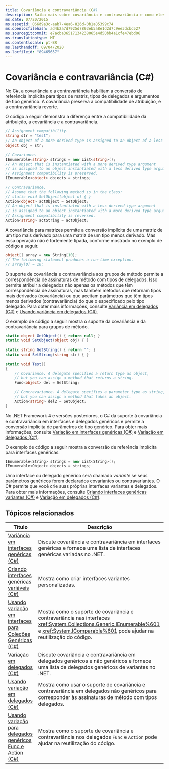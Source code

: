 ```yaml
---
title: Covariância e contravariância (C#)
description: Saiba mais sobre covariância e contravariância e como eles afetam a compatibilidade de atribuição. Consulte um exemplo de código que demonstra as diferenças entre eles.
ms.date: 07/20/2015
ms.assetid: 066d9a3c-aab7-4ea6-826d-0b1a85399c74
ms.openlocfilehash: ad4b2a7d7925d7893eb5a8e1d2d7c9ee3dcbd527
ms.sourcegitcommit: e7acba36517134238065e4d50bb4a1cfe47ebd06
ms.translationtype: MT
ms.contentlocale: pt-BR
ms.lasthandoff: 09/04/2020
ms.locfileid: "89465657"
---
```

# <a name="covariance-and-contravariance-c"></a>Covariância e contravariância (C#)
No C#, a covariância e a contravariância habilitam a conversão de referência implícita para tipos de matriz, tipos de delegados e argumentos de tipo genérico. A covariância preserva a compatibilidade de atribuição, e a contravariância reverte.  
  
 O código a seguir demonstra a diferença entre a compatibilidade da atribuição, a covariância e a contravariância.  
  
```csharp  
// Assignment compatibility.
string str = "test";  
// An object of a more derived type is assigned to an object of a less derived type.
object obj = str;  
  
// Covariance.
IEnumerable<string> strings = new List<string>();  
// An object that is instantiated with a more derived type argument
// is assigned to an object instantiated with a less derived type argument.
// Assignment compatibility is preserved.
IEnumerable<object> objects = strings;  
  
// Contravariance.
// Assume that the following method is in the class:
// static void SetObject(object o) { }
Action<object> actObject = SetObject;  
// An object that is instantiated with a less derived type argument
// is assigned to an object instantiated with a more derived type argument.
// Assignment compatibility is reversed.
Action<string> actString = actObject;  
```  
  
 A covariância para matrizes permite a conversão implícita de uma matriz de um tipo mais derivado para uma matriz de um tipo menos derivado. Mas essa operação não é fortemente tipada, conforme mostrado no exemplo de código a seguir.  
  
```csharp  
object[] array = new String[10];  
// The following statement produces a run-time exception.  
// array[0] = 10;  
```  
  
 O suporte de covariância e contravariância aos grupos de método permite a correspondência de assinaturas de método com tipos de delegados. Isso permite atribuir a delegados não apenas os métodos que têm correspondência de assinaturas, mas também métodos que retornam tipos mais derivados (covariância) ou que aceitam parâmetros que têm tipos menos derivados (contravariância) do que o especificado pelo tipo delegado. Para obter mais informações, consulte [Variância em delegados (C#)](./variance-in-delegates.md) e [Usando variância em delegados (C#)](./using-variance-in-delegates.md).  
  
 O exemplo de código a seguir mostra o suporte da covariância e da contravariância para grupos de método.  
  
```csharp  
static object GetObject() { return null; }  
static void SetObject(object obj) { }  
  
static string GetString() { return ""; }  
static void SetString(string str) { }  
  
static void Test()  
{  
    // Covariance. A delegate specifies a return type as object,  
    // but you can assign a method that returns a string.  
    Func<object> del = GetString;  
  
    // Contravariance. A delegate specifies a parameter type as string,  
    // but you can assign a method that takes an object.  
    Action<string> del2 = SetObject;  
}  
```  
  
 No .NET Framework 4 e versões posteriores, o C# dá suporte à covariância e contravariância em interfaces e delegados genéricos e permite a conversão implícita de parâmetros de tipo genérico. Para obter mais informações, consulte [Variação em interfaces genéricas (C#)](./variance-in-generic-interfaces.md) e [Variação em delegados (C#)](./variance-in-delegates.md).  
  
 O exemplo de código a seguir mostra a conversão de referência implícita para interfaces genéricas.  
  
```csharp  
IEnumerable<String> strings = new List<String>();  
IEnumerable<Object> objects = strings;  
```  
  
 Uma interface ou delegado genérico será chamado *variante* se seus parâmetros genéricos forem declarados covariantes ou contravariantes. O C# permite que você crie suas próprias interfaces variantes e delegados. Para obter mais informações, consulte [Criando interfaces genéricas variantes (C#)](./creating-variant-generic-interfaces.md) e [Variação em delegados (C#)](./variance-in-delegates.md).  
  
## <a name="related-topics"></a>Tópicos relacionados  
  
|Título|Descrição|  
|-----------|-----------------|  
|[Variância em interfaces genéricas (C#)](./variance-in-generic-interfaces.md)|Discute covariância e contravariância em interfaces genéricas e fornece uma lista de interfaces genéricas variadas no .NET.|  
|[Criando interfaces genéricas variáveis (C#)](./creating-variant-generic-interfaces.md)|Mostra como criar interfaces variantes personalizadas.|  
|[Usando variação em interfaces para Coleções Genéricas (C#)](./using-variance-in-interfaces-for-generic-collections.md)|Mostra como o suporte de covariância e contravariância nas interfaces <xref:System.Collections.Generic.IEnumerable%601> e <xref:System.IComparable%601> pode ajudar na reutilização do código.|  
|[Variação em delegados (C#)](./variance-in-delegates.md)|Discute covariância e contravariância em delegados genéricos e não genéricos e fornece uma lista de delegados genéricos de variantes no .NET.|  
|[Usando variação em delegados (C#)](./using-variance-in-delegates.md)|Mostra como usar o suporte de covariância e contravariância em delegados não genéricos para corresponder às assinaturas de método com tipos delegados.|  
|[Usando variação para delegados genéricos Func e Action (C#)](./using-variance-for-func-and-action-generic-delegates.md)|Mostra como o suporte de covariância e contravariância nos delegados `Func` e `Action` pode ajudar na reutilização do código.|
